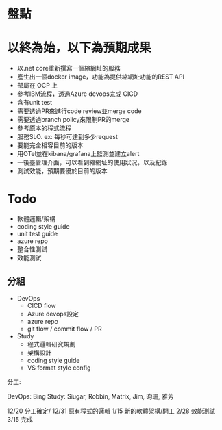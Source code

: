 # 盤點

# 以終為始，以下為預期成果

- 以.net core重新撰寫一個縮網址的服務
- 產生出一個docker image，功能為提供縮網址功能的REST API
- 部屬在 OCP 上
- 參考IBM流程，透過Azure devops完成 CICD
- 含有unit test
- 需要透過PR來進行code review並merge code
- 需要透過branch policy來限制PR的merge
- 參考原本的程式流程
- 服務SLO. ex: 每秒可達到多少request
- 要能完全相容目前的版本
- 用OTel並在kibana/grafana上監測並建立alert
- 一後臺管理介面，可以看到縮網址的使用狀況，以及紀錄
- 測試效能，預期要優於目前的版本

# Todo

- 軟體邏輯/架構
- coding style guide
- unit test guide
- azure repo
- 整合性測試
- 效能測試

## 分組

- DevOps 
  - CICD flow
  - Azure devops設定
  - azure repo
  - git flow / commit flow / PR
- Study 
  - 程式邏輯研究規劃　
  - 架構設計
  - coding style guide
  - VS format style config

分工:

DevOps: Bing
Study: Siugar, Robbin, Matrix, Jim, 昀珊, 雅芳

12/20 分工確定/
12/31 原有程式的邏輯
1/15 新的軟體架構/開工
2/28 效能測試
3/15 完成